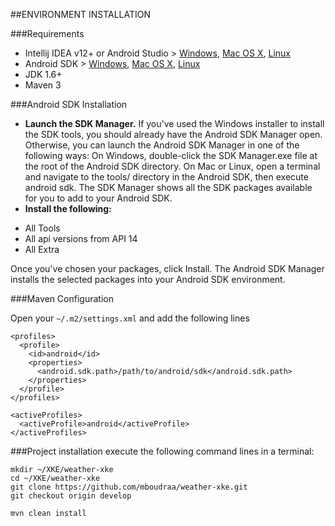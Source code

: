 ##ENVIRONMENT INSTALLATION


###Requirements
* Intellij IDEA v12+ or Android Studio > 
[Windows](http://dl.google.com/android/studio/android-studio-bundle-130.687321-windows.exe), 
[Mac OS X](http://dl.google.com/android/studio/android-studio-bundle-130.687321-mac.dmg), 
[Linux](http://dl.google.com/android/studio/android-studio-bundle-130.687321-linux.tgz")
* Android SDK >
[Windows](http://dl.google.com/android/android-sdk_r22.0.1-windows.zip), 
[Mac OS X](http://dl.google.com/android/android-sdk_r22.0.1-macosx.zip), 
[Linux](http://android-sdk_r22.0.1-linux.tgz")
* JDK 1.6+
* Maven 3


###Android SDK Installation
* **Launch the SDK Manager.**
If you've used the Windows installer to install the SDK tools, you should already have the Android SDK Manager open. Otherwise, you can launch the Android SDK Manager in one of the following ways:
On Windows, double-click the SDK Manager.exe file at the root of the Android SDK directory.
On Mac or Linux, open a terminal and navigate to the tools/ directory in the Android SDK, then execute android sdk.
The SDK Manager shows all the SDK packages available for you to add to your Android SDK. 
* **Install the following:**
 - All Tools
 - All api versions from API 14
 - All Extra

Once you've chosen your packages, click Install. The Android SDK Manager installs the selected packages into your Android SDK environment.


###Maven Configuration

Open your `~/.m2/settings.xml` and add the following lines
```
<profiles>
  <profile>
    <id>android</id>
    <properties>
      <android.sdk.path>/path/to/android/sdk</android.sdk.path>
    </properties>
  </profile>
</profiles>

<activeProfiles>
  <activeProfile>android</activeProfile>
</activeProfiles>
```

###Project installation
execute the following command lines in a terminal:
```
mkdir ~/XKE/weather-xke
cd ~/XKE/weather-xke
git clone https://github.com/mboudraa/weather-xke.git
git checkout origin develop

mvn clean install
```
